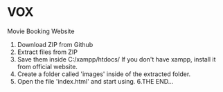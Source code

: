 # VOX
Movie Booking Website
1. Download ZIP from Github
2. Extract files from ZIP
3. Save them inside C:/xampp/htdocs/
   If you don't have xampp, install it from official website.
4. Create a folder called 'images' inside of the extracted folder.
5. Open the file 'index.html' and start using.
6.THE END...